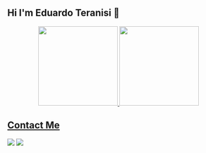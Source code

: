 ## Hi I'm Eduardo Teranisi 👋
<div align="center">
  <a href="https://github.com/kingtera">
  <img height="180em" src="https://github-readme-stats.vercel.app/api?username=kingtera&show_icons=true&theme=radical&include_all_commits=true&count_private=true"/>
  <img height="180em" src="https://github-readme-stats.vercel.app/api/top-langs/?username=kingtera&layout=compact&langs_count=7&theme=radical"/>
</div>

## Contact Me
<div>
  <a href = "mailto:eduardoteranisi@gmail.com"><img src="https://img.shields.io/badge/-Gmail-%23333?style=for-the-badge&logo=gmail&logoColor=white" target="_blank"></a>
  <a href="https://www.linkedin.com/in/eduardo-teranisi-6b9654214/" target="_blank"><img src="https://img.shields.io/badge/-LinkedIn-%230077B5?style=for-the-badge&logo=linkedin&logoColor=white" target="_blank"></a>
 
</div>
